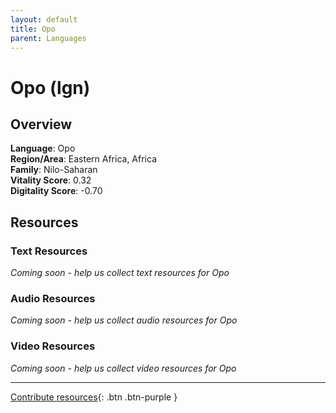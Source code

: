 ```yaml
---
layout: default
title: Opo
parent: Languages
---
```


# Opo (lgn)

## Overview

**Language**: Opo  
**Region/Area**: Eastern Africa, Africa  
**Family**: Nilo-Saharan  
**Vitality Score**: 0.32  
**Digitality Score**: -0.70  

## Resources

### Text Resources
*Coming soon - help us collect text resources for Opo*

### Audio Resources
*Coming soon - help us collect audio resources for Opo*

### Video Resources
*Coming soon - help us collect video resources for Opo*

---

[Contribute resources](https://fairtrain.github.io/){: .btn .btn-purple }

